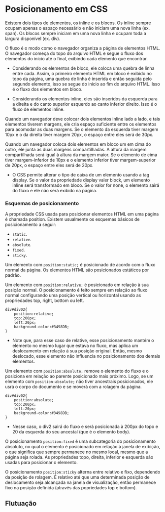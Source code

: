 # Posicionamento em CSS

Existem dois tipos de elementos, os inline e os blocos. Os inline sempre ocupam apenas o espaço necessário e não iniciam uma nova linha (ex. span). Os blocos sempre iniciam em uma nova linha e ocupam toda a largura disponível (ex. div).

O fluxo é o modo como o navegador organiza a página de elementos HTML. O navegador começa do topo do arquivo HTML e segue o fluxo dos elementos do início até o final, exibindo cada elemento que encontrar.

- Considerando os elementos de bloco, ele coloca uma quebra de linha entre cada. Assim, o primeiro elemento HTML em bloco é exibido no topo da página, uma quebra de linha é inserida e então seguida pelo segundo elemento, isso se segue do início ao fim do arquivo HTML. Isso é o fluxo dos elementos em bloco.

- Considerando os elementos inline, eles são inseridos da esquerda para a direita e do canto superior esquerdo ao canto inferior direito. Isso é o fluxo de elementos inline.

Quando um navegador deve colocar dois elementos inline lado a lado, e tais elementos tiverem margens, ele cria espaço suficiente entre os elementos para acomodar as duas margens. Se o elemento da esquerda tiver margem 10px e o da direita tiver margem 20px, o espaço entre eles será de 30px.

Quando um navegador coloca dois elementos em bloco um em cima do outro, ele junta as duas margens compartilhadas. A altura da margem compartilhada será igual à altura da margem maior. Se o elemento de cima tiver margem-inferior de 10px e o elemento inferior tiver margem-superior de 20px, o espaço entre eles será de 20px.

- O CSS permite alterar o tipo de caixa de um elemento usando a tag display. Se o valor da propriedade display valer block, um elemento inline será transformado em bloco. Se o valor for none, o elemento sairá do fluxo e ele não será exibido na página.

### Esquemas de posicionamento

A propriedade CSS usada para posicionar elementos HTML em uma página é chamada position. Existem usualmente os esquemas básicos de posicionamento a seguir:

- `static`.
- `relative`.
- `absolute`.
- `fixed`.
- `sticky`.

Um elemento com `position:static;` é posicionado de acordo com o fluxo normal da página. Os elementos HTML são posicionados estáticos por padrão.

Um elemento com `position:relative;` é posicionado em relação à sua posição normal. O posicionamento é feito sempre em relação ao fluxo normal configurando uma posição vertical ou horizontal usando as propriedades top, right, bottom ou left.

```
div#div02{
    position:relative;
    top:200px;
    left:20px;
    background-color:#3498DB;
}
```

- Note que, para esse caso de relative, esse posicionamento mantém o elemento no mesmo lugar que estava no fluxo, mas aplica um deslocamento em relação à sua posição original. Então, mesmo deslocado, esse elemento não influencia no posicionamento dos demais elementos.

Um elemento com `position:absolute;` remove o elemento do fluxo e o posiciona em relação ao parente posicionado mais próximo. Logo, se um elemento com `position:absolute;` não tiver ancestrais posicionados, ele usrá o corpo do documento e se moverá com a rolagem da página.

```
div#div02{
    position:absolute;
    top:200px;
    left:20px;
    background-color:#3498DB;
}
```

- Nesse caso, o div2 sairá do fluxo e será posicionada à 200px do topo e 20 da esquerda do seu ancestal (que é o elemento body).

O posicionamento `position:fixed` é uma subcategoria do posicionamento absoluto, no qual o elemento é posicionado em relação à janela de exibição, o que significa que sempre permanece no mesmo local, mesmo que a página seja rolada. As propriedades topo, direita, inferior e esquerda são usadas para posicionar o elemento.

O posicionamento `position:sticky` alterna entre relativo e fixo, dependendo da posição de rolagem. É relativo até que uma determinada posição de deslocamento seja alcançada na janela de visualização, então permanece fixo na posição definida (através das popriedades top e bottom).

## Flutuação

